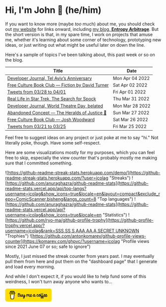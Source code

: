 # Hi, I'm John 👋 (he/him)

If you want to know more (maybe *too* much) about me, you should check out [my website](https://john.colagioia.net/) for links onward, including [my blog, **Entropy Arbitrage**](https://john.colagioia.net/blog).  But the short version is that, in my spare time, I work on projects that amuse me, whether it's learning about some corner of technology, prototyping new ideas, or just writing out what might be useful later on down the line.

Here's a sample of topics I've been talking about, this past week or so on the blog.

|Title|Date|
|-----|-------|
|[Developer Journal, Tel Aviv’s Anniversary](https://john.colagioia.net/blog/2022/04/04/telaviv.html)|Mon Apr 04 2022|
|[Free Culture Book Club — Fiction by David Turner](https://john.colagioia.net/blog/2022/04/02/novalis.html)|Sat Apr 02 2022|
|[Tweets from 03/28 to 04/01](https://john.colagioia.net/blog/2022/04/01/week.html)|Fri Apr 01 2022|
|[Real Life in Star Trek, The Search for Spock](https://john.colagioia.net/blog/2022/03/31/tsfs.html)|Thu Mar 31 2022|
|[Developer Journal, World Theatre Day, belated](https://john.colagioia.net/blog/2022/03/28/theatre.html)|Mon Mar 28 2022|
|[Abandoned Concept — The Heralds of Justice 🎺](https://john.colagioia.net/blog/2022/03/27/herald.html)|Sun Mar 27 2022|
|[Free Culture Book Club — Josh Woodward](https://john.colagioia.net/blog/2022/03/26/woodward.html)|Sat Mar 26 2022|
|[Tweets from 03/21 to 03/25](https://john.colagioia.net/blog/media/2022/03/25/week.html)|Fri Mar 25 2022|

Feel free to suggest ideas on any project or just poke at me to say "hi." Not literally poke, though. Have some self-respect.

Here are some visualizations mostly for my purposes, which you can feel free to skip, especially the view counter that's probably mostly me making sure that I committed something.

![https://github-readme-streak-stats.herokuapp.com/demo/](https://github-readme-streak-stats.herokuapp.com/?user=jcolag "Streaks")
![https://github.com/anuraghazra/github-readme-stats](https://github-readme-stats.vercel.app/api/top-langs?username=jcolag&show_icons=true&locale=en&layout=compact&exclude_repo=ComicScanner,bisheng&langs_count=8 "Top languages")
![https://github.com/anuraghazra/github-readme-stats](https://github-readme-stats.vercel.app/api?username=jcolag&show_icons=true&locale=en "Statistics")
![https://github.com/ryo-ma/github-profile-trophy](https://github-profile-trophy.vercel.app/?username=jcolag&rank=SSS,SS,S,AAA,AA,A,SECRET,UNKNOWN "Trophies")
![https://github.com/antonkomarev/github-profile-views-counter](https://komarev.com/ghpvc/?username=jcolag "Profile views since 2021 June 07 or so; safe to ignore")

Mostly, I just missed the streak counter from years past.  I may eventually pull them from here and put them on the "dashboard page" that I generate and load every morning.

And while I don't expect it, if you would like to help fund some of this weirdness, I won't turn away anyone who wants to...

[<img src="images/default-yellow.png" alt="Buy Me a Coffee" width="150px"/>](https://www.buymeacoffee.com/jcolag)
